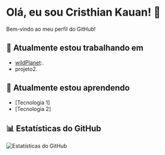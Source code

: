 # Olá, eu sou Cristhian Kauan! 👋

Bem-vindo ao meu perfil do GitHub!

## 🔭 Atualmente estou trabalhando em

- [wildPlanet](https://github.com/OuranN/WildPlanet.git):.
- projeto2.

## 🌱 Atualmente estou aprendendo

- [Tecnologia 1]
- [Tecnologia 2]

## 📊 Estatísticas do GitHub

![Estatísticas do GitHub](https://github-readme-stats.vercel.app/api?username=seu_nome_de_usuário&show_icons=true&theme=radical)

